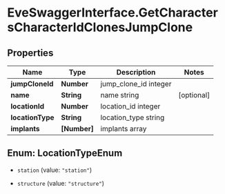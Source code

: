 # EveSwaggerInterface.GetCharactersCharacterIdClonesJumpClone

## Properties
Name | Type | Description | Notes
------------ | ------------- | ------------- | -------------
**jumpCloneId** | **Number** | jump_clone_id integer | 
**name** | **String** | name string | [optional] 
**locationId** | **Number** | location_id integer | 
**locationType** | **String** | location_type string | 
**implants** | **[Number]** | implants array | 


<a name="LocationTypeEnum"></a>
## Enum: LocationTypeEnum


* `station` (value: `"station"`)

* `structure` (value: `"structure"`)




